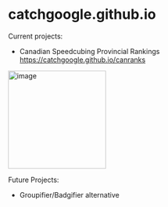 # catchgoogle.github.io

Current projects:

- Canadian Speedcubing Provincial Rankings
https://catchgoogle.github.io/canranks
<img width="200" alt="image" src="https://github.com/CatchGoogle/catchgoogle.github.io/assets/133523893/5a22c2fa-326a-4151-8bc3-ad1262300e76">


Future Projects:

- Groupifier/Badgifier alternative

